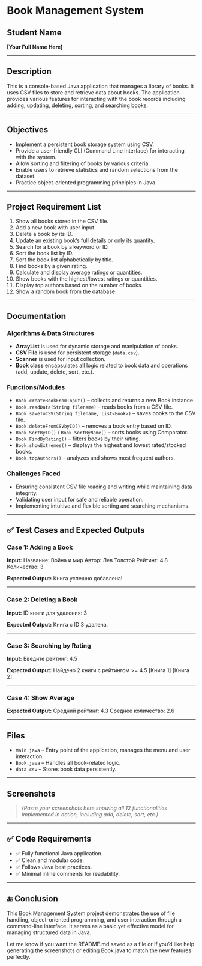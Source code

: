 # Book Management System

## Student Name
**[Your Full Name Here]**

---

## Description

This is a console-based Java application that manages a library of books. It uses CSV files to store and retrieve data about books. The application provides various features for interacting with the book records including adding, updating, deleting, sorting, and searching books.

---

## Objectives

- Implement a persistent book storage system using CSV.
- Provide a user-friendly CLI (Command Line Interface) for interacting with the system.
- Allow sorting and filtering of books by various criteria.
- Enable users to retrieve statistics and random selections from the dataset.
- Practice object-oriented programming principles in Java.

---

## Project Requirement List

1. Show all books stored in the CSV file.
2. Add a new book with user input.
3. Delete a book by its ID.
4. Update an existing book’s full details or only its quantity.
5. Search for a book by a keyword or ID.
6. Sort the book list by ID.
7. Sort the book list alphabetically by title.
8. Find books by a given rating.
9. Calculate and display average ratings or quantities.
10. Show books with the highest/lowest ratings or quantities.
11. Display top authors based on the number of books.
12. Show a random book from the database.

---

## Documentation

### Algorithms & Data Structures

- **ArrayList<Book>** is used for dynamic storage and manipulation of books.
- **CSV File** is used for persistent storage (`data.csv`).
- **Scanner** is used for input collection.
- **Book class** encapsulates all logic related to book data and operations (add, update, delete, sort, etc.).

### Functions/Modules

- `Book.createBookFromInput()` – collects and returns a new Book instance.
- `Book.readData(String filename)` – reads books from a CSV file.
- `Book.saveToCSV(String filename, List<Book>)` – saves books to the CSV file.
- `Book.deleteFromCSVbyID()` – removes a book entry based on ID.
- `Book.SortByID()` / `Book.SortByName()` – sorts books using Comparator.
- `Book.FindByRating()` – filters books by their rating.
- `Book.showExtremes()` – displays the highest and lowest rated/stocked books.
- `Book.topAuthors()` – analyzes and shows most frequent authors.

### Challenges Faced

- Ensuring consistent CSV file reading and writing while maintaining data integrity.
- Validating user input for safe and reliable operation.
- Implementing intuitive and flexible sorting and searching mechanisms.

---

## ✅ Test Cases and Expected Outputs

### Case 1: Adding a Book

**Input:**
Название: Война и мир
Автор: Лев Толстой
Рейтинг: 4.8
Количество: 3



**Expected Output:**
Книга успешно добавлена!



---

### Case 2: Deleting a Book

**Input:**
ID книги для удаления: 3



**Expected Output:**
Книга с ID 3 удалена.



---

### Case 3: Searching by Rating

**Input:**
Введите рейтинг: 4.5



**Expected Output:**
Найдено 2 книги с рейтингом >= 4.5 [Книга 1] [Книга 2]



---

### Case 4: Show Average

**Expected Output:**
Средний рейтинг: 4.3 Среднее количество: 2.6



---

## Files

- `Main.java` – Entry point of the application, manages the menu and user interaction.
- `Book.java` – Handles all book-related logic.
- `data.csv` – Stores book data persistently.

---

## Screenshots

> *(Paste your screenshots here showing all 12 functionalities implemented in action, including add, delete, sort, etc.)*

---

## ✅ Code Requirements

- ✅ Fully functional Java application.
- ✅ Clean and modular code.
- ✅ Follows Java best practices.
- ✅ Minimal inline comments for readability.

---

## 🔚 Conclusion

This Book Management System project demonstrates the use of file handling, object-oriented programming, and user interaction through a command-line interface. It serves as a basic yet effective model for managing structured data in Java.

Let me know if you want the README.md saved as a file or if you’d like help generating the screenshots or editing Book.java to match the new features perfectly.